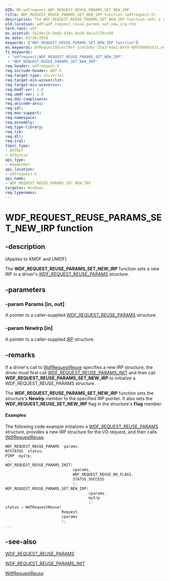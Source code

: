 ```yaml
---
UID: NF:wdfrequest.WDF_REQUEST_REUSE_PARAMS_SET_NEW_IRP
title: WDF_REQUEST_REUSE_PARAMS_SET_NEW_IRP function (wdfrequest.h)
description: The WDF_REQUEST_REUSE_PARAMS_SET_NEW_IRP function sets a new IRP in a driver's WDF_REQUEST_REUSE_PARAMS structure.
old-location: wdf\wdf_request_reuse_params_set_new_irp.htm
tech.root: wdf
ms.assetid: 3a18ec1b-be02-418a-8a38-deca7178ce30
ms.date: 02/26/2018
keywords: ["WDF_REQUEST_REUSE_PARAMS_SET_NEW_IRP function"]
ms.keywords: DFRequestObjectRef_1c9cbd6c-35a3-4de2-84f9-9d9788002d31.xml, WDF_REQUEST_REUSE_PARAMS_SET_NEW_IRP, WDF_REQUEST_REUSE_PARAMS_SET_NEW_IRP function, kmdf.wdf_request_reuse_params_set_new_irp, wdf.wdf_request_reuse_params_set_new_irp, wdfrequest/WDF_REQUEST_REUSE_PARAMS_SET_NEW_IRP
f1_keywords:
 - "wdfrequest/WDF_REQUEST_REUSE_PARAMS_SET_NEW_IRP"
 - "WDF_REQUEST_REUSE_PARAMS_SET_NEW_IRP"
req.header: wdfrequest.h
req.include-header: Wdf.h
req.target-type: Universal
req.target-min-winverclnt: 
req.target-min-winversvr: 
req.kmdf-ver: 1.0
req.umdf-ver: 2.0
req.ddi-compliance: 
req.unicode-ansi: 
req.idl: 
req.max-support: 
req.namespace: 
req.assembly: 
req.type-library: 
req.lib: 
req.dll: 
req.irql: 
topic_type:
- APIRef
- kbSyntax
api_type:
- HeaderDef
api_location:
- wdfrequest.h
api_name:
- WDF_REQUEST_REUSE_PARAMS_SET_NEW_IRP
targetos: Windows
req.typenames: 
---
```


# WDF_REQUEST_REUSE_PARAMS_SET_NEW_IRP function


## -description


<p class="CCE_Message">[Applies to KMDF and UMDF]</p>

The <b>WDF_REQUEST_REUSE_PARAMS_SET_NEW_IRP</b> function sets a new IRP in a driver's <a href="https://docs.microsoft.com/windows-hardware/drivers/ddi/wdfrequest/ns-wdfrequest-_wdf_request_reuse_params">WDF_REQUEST_REUSE_PARAMS</a> structure.


## -parameters




### -param Params [in, out]

A pointer to a caller-supplied <a href="https://docs.microsoft.com/windows-hardware/drivers/ddi/wdfrequest/ns-wdfrequest-_wdf_request_reuse_params">WDF_REQUEST_REUSE_PARAMS</a> structure.


### -param NewIrp [in]

A pointer to a caller-supplied <a href="https://docs.microsoft.com/windows-hardware/drivers/ddi/wdm/ns-wdm-_irp">IRP</a> structure.


## -remarks



If a driver's call to <a href="https://docs.microsoft.com/windows-hardware/drivers/ddi/wdfrequest/nf-wdfrequest-wdfrequestreuse">WdfRequestReuse</a> specifies a new IRP structure, the driver must first call <a href="https://docs.microsoft.com/windows-hardware/drivers/ddi/wdfrequest/nf-wdfrequest-wdf_request_reuse_params_init">WDF_REQUEST_REUSE_PARAMS_INIT</a> and then call <b>WDF_REQUEST_REUSE_PARAMS_SET_NEW_IRP</b> to initialize a WDF_REQUEST_REUSE_PARAMS structure.

The <b>WDF_REQUEST_REUSE_PARAMS_SET_NEW_IRP</b> function sets the structure's <b>NewIrp</b> member to the specified IRP pointer. It also sets the <b>WDF_REQUEST_REUSE_SET_NEW_IRP</b> flag in the structure's <b>Flag</b> member.


#### Examples

The following code example initializes a <a href="https://docs.microsoft.com/windows-hardware/drivers/ddi/wdfrequest/ns-wdfrequest-_wdf_request_reuse_params">WDF_REQUEST_REUSE_PARAMS</a> structure, provides a new IRP structure for the I/O request, and then calls <a href="https://docs.microsoft.com/windows-hardware/drivers/ddi/wdfrequest/nf-wdfrequest-wdfrequestreuse">WdfRequestReuse</a>.

```cpp
WDF_REQUEST_REUSE_PARAMS  params;
NTSTATUS  status;
PIRP  myIrp;
...
WDF_REQUEST_REUSE_PARAMS_INIT(
                              &params,
                              WDF_REQUEST_REUSE_NO_FLAGS,
                              STATUS_SUCCESS
                              );
WDF_REQUEST_REUSE_PARAMS_SET_NEW_IRP(
                                     &params,
                                     myIrp
                                     );
status = WdfRequestReuse(
                         Request,
                         &params
                         );
...
```



## -see-also




<a href="https://docs.microsoft.com/windows-hardware/drivers/ddi/wdfrequest/ns-wdfrequest-_wdf_request_reuse_params">WDF_REQUEST_REUSE_PARAMS</a>



<a href="https://docs.microsoft.com/windows-hardware/drivers/ddi/wdfrequest/nf-wdfrequest-wdf_request_reuse_params_init">WDF_REQUEST_REUSE_PARAMS_INIT</a>



<a href="https://docs.microsoft.com/windows-hardware/drivers/ddi/wdfrequest/nf-wdfrequest-wdfrequestreuse">WdfRequestReuse</a>
 

 

